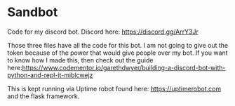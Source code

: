 # Sandbot
Code for my discord bot. Discord here: https://discord.gg/ArrY3Jr

Those three files have all the code for this bot. I am not going to give out the token because of the power that would give people over my bot. If you want to know how I made this, then check out the guide here:https://www.codementor.io/garethdwyer/building-a-discord-bot-with-python-and-repl-it-miblcwejz

This is kept running via Uptime robot found here: https://uptimerobot.com and the flask framework.
